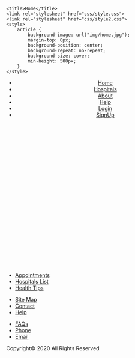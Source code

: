 <!DOCTYPE html>
<html lang="en">

<head>
    <meta charset="UTF-8">

    <title>Home</title>
    <link rel="stylesheet" href="css/style.css">
    <link rel="stylesheet" href="css/style2.css">
    <style>
        article {
            background-image: url("img/home.jpg");
            margin-top: 0px;
            background-position: center;
            background-repeat: no-repeat;
            background-size: cover;
            min-height: 500px;
        }
    </style>
</head>

<body>
    <header>
        <div class="nav">
            <ul>
                <li><a class="active" href="# ">Home</a></li>
                <li><a href="List of Hospitals.html ">Hospitals</a></li>
                <li><a href="# ">About</a></li>
                <li><a href="FAQ.html ">Help</a></li>
                <li><a href="UserLogin.html ">Login</a></li>
                <li><a href="Signup.html">SignUp</a></li>
            </ul>
        </div>
    </header>
    <article id="content ">
        <br>
        <br>
        <br>
        <br>
        <br>
        <br>
        <br>
        <br>
        <br>
        <br>
        <br>
        <br>
        <br>
        <br>
        <br>
        <br>
        <br>
        <br>
        <br>
        <br>
    </article>
    <footer>
        <div class="imp-links ">
            <div class="foot-col ">
                <ul>
                    <li><a href="Appointment.html">Appointments</a></li>
                    <li><a href="List of Hospitals.html">Hospitals List</a></li>
                    <li><a href=#>Health Tips</a></li>
                </ul>
            </div>
            <div class="foot-col ">
                <ul>
                    <li><a href=#>Site Map</a></li>
                    <li><a href=#>Contact</a></li>
                    <li><a href="FAQ.html">Help</a></li>
                </ul>
            </div>
            <div class="foot-col ">
                <ul>
                    <li><a href="FAQ.html">FAQs</a></li>
                    <li><a href=#>Phone</a></li>
                    <li><a href="mailto:info@mmumullana.org?subject=Mail Us">Email</a></li>
                </ul>
            </div>
        </div>
        <div class="copyrights ">
            <p>Copyright© 2020 All Rights Reserved</p>
        </div>
        </br>
    </footer>
</body>

</html>
